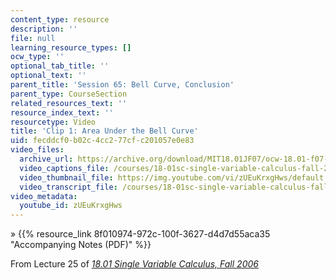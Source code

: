 ```yaml
---
content_type: resource
description: ''
file: null
learning_resource_types: []
ocw_type: ''
optional_tab_title: ''
optional_text: ''
parent_title: 'Session 65: Bell Curve, Conclusion'
parent_type: CourseSection
related_resources_text: ''
resource_index_text: ''
resourcetype: Video
title: 'Clip 1: Area Under the Bell Curve'
uid: fecddcf0-b02c-4cc2-77cf-c201057e0e83
video_files:
  archive_url: https://archive.org/download/MIT18.01JF07/ocw-18.01-f07-lec25_300k.mp4
  video_captions_file: /courses/18-01sc-single-variable-calculus-fall-2010/a66e2b520c3a510386804d23719d03e5_zUEuKrxgHws.vtt
  video_thumbnail_file: https://img.youtube.com/vi/zUEuKrxgHws/default.jpg
  video_transcript_file: /courses/18-01sc-single-variable-calculus-fall-2010/5b0169f5bb3c4827566bc8eba20886c5_zUEuKrxgHws.pdf
video_metadata:
  youtube_id: zUEuKrxgHws
---
```


» {{% resource_link 8f010974-972c-100f-3627-d4d7d55aca35 "Accompanying Notes (PDF)" %}}

From Lecture 25 of [_18.01 Single Variable Calculus, Fall 2006_](/courses/18-01-single-variable-calculus-fall-2006/pages/video-lectures)